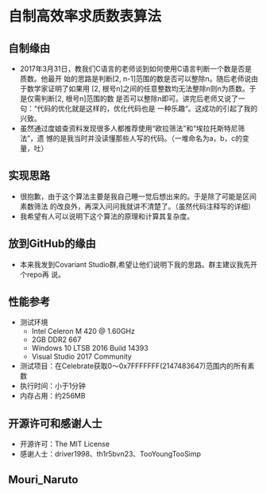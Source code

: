 ﻿# 自制高效率求质数表算法

## 自制缘由
- 2017年3月31日，教我们C语言的老师谈到如何使用C语言判断一个数是否是质数。他最开
  始的思路是判断[2, n-1]范围的数是否可以整除n。随后老师说由于数学家证明了如果用
  [2, 根号n]之间的任意整数均无法整除n则n为质数。于是仅需判断[2, 根号n]范围的数
  是否可以整除n即可。讲完后老师又说了一句：“代码的优化就是这样的，优化代码也是
  一种乐趣“。这成功的引起了我的兴致。
- 虽然通过度娘查资料发现很多人都推荐使用“欧拉筛法”和“埃拉托斯特尼筛法”，遗
  憾的是我当时并没读懂那些人写的代码。（一堆命名为a，b，c的变量，吐）

## 实现思路
- 很抱歉，由于这个算法主要是我自己睡一觉后想出来的。于是除了可能是区间素数筛法
  的改良外，再深入问问我就讲不清楚了。（虽然代码注释写的详细）
- 我希望有人可以说明下这个算法的原理和计算其复杂度。

## 放到GitHub的缘由
- 本来我发到Covariant Studio群,希望让他们说明下我的思路。群主建议我先开个repo再
  说。

## 性能参考
- 测试环境
  - Intel Celeron M 420 @ 1.60GHz
  - 2GB DDR2 667
  - Windows 10 LTSB 2016 Build 14393
  - Visual Studio 2017 Community
- 测试项目：在Celebrate获取0～0x7FFFFFFF(2147483647)范围内的所有素数
- 执行时间：小于1分钟
- 内存占用：约256MB

## 开源许可和感谢人士
- 开源许可：The MIT License
- 感谢人士：driver1998、th1r5bvn23、TooYoungTooSimp

## Mouri_Naruto
